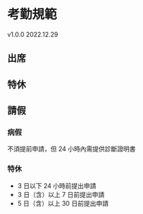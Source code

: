 # 考勤規範
v1.0.0 2022.12.29

## 出席

## 特休

## 請假
### 病假
不須提前申請，但 24 小時內需提供診斷證明書

### 特休
- 3 日以下 24 小時前提出申請
- 3 日（含）以上 7 日前提出申請
- 5 日（含）以上 30 日前提出申請
